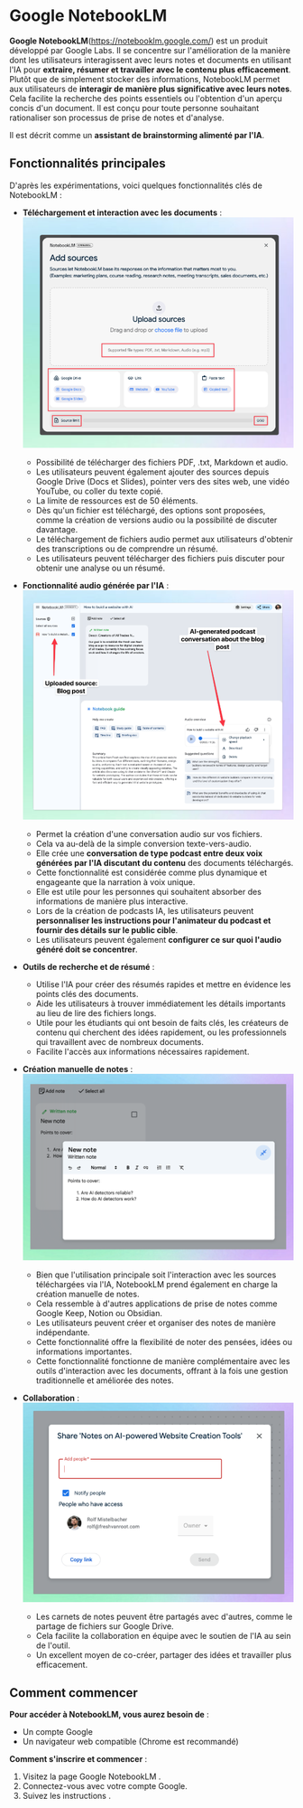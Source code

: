 # Google NotebookLM
**Google NotebookLM**(https://notebooklm.google.com/) est un produit  développé par Google Labs. Il se concentre sur l'amélioration de la manière dont les utilisateurs interagissent avec leurs notes et documents en utilisant l'IA pour **extraire, résumer et travailler avec le contenu plus efficacement**. Plutôt que de simplement stocker des informations, NotebookLM permet aux utilisateurs de **interagir de manière plus significative avec leurs notes**. Cela facilite la recherche des points essentiels ou l'obtention d'un aperçu concis d'un document. Il est conçu pour toute personne souhaitant rationaliser son processus de prise de notes et d'analyse.

Il est décrit comme un **assistant de brainstorming alimenté par l'IA**. 

## Fonctionnalités principales

D'après les expérimentations, voici quelques fonctionnalités clés de NotebookLM :

*   **Téléchargement et interaction avec les documents** :
    ![Téléchargement et interaction avec les documents](./media/images/download%20and%20interract.png)
    *   Possibilité de télécharger des fichiers PDF, .txt, Markdown et audio.
    *   Les utilisateurs peuvent également ajouter des sources depuis Google Drive (Docs et Slides), pointer vers des sites web, une vidéo YouTube, ou coller du texte copié.
    *   La limite de ressources est de 50 éléments.
    *   Dès qu'un fichier est téléchargé, des options sont proposées, comme la création de versions audio ou la possibilité de discuter davantage.
    *   Le téléchargement de fichiers audio permet aux utilisateurs d'obtenir des transcriptions ou de comprendre un résumé.
    *   Les utilisateurs peuvent télécharger des fichiers puis discuter pour obtenir une analyse ou un résumé.
    


*   **Fonctionnalité audio générée par l'IA** :
    ![Fonctionnalité audio générée par l'IA](./media/images/Audio%20generate.png)
    *   Permet la création d'une conversation audio sur vos fichiers.
    *   Cela va au-delà de la simple conversion texte-vers-audio.
    *   Elle crée une **conversation de type podcast entre deux voix générées par l'IA discutant du contenu** des documents téléchargés.
    *   Cette fonctionnalité est considérée comme plus dynamique et engageante que la narration à voix unique.
    *   Elle est utile pour les personnes qui souhaitent absorber des informations de manière plus interactive.
    *   Lors de la création de podcasts IA, les utilisateurs peuvent **personnaliser les instructions pour l'animateur du podcast et fournir des détails sur le public cible**.
    *   Les utilisateurs peuvent également **configurer ce sur quoi l'audio généré doit se concentrer**.

*   **Outils de recherche et de résumé** :
    *   Utilise l'IA pour créer des résumés rapides et mettre en évidence les points clés des documents.
    *   Aide les utilisateurs à trouver immédiatement les détails importants au lieu de lire des fichiers longs.
    *   Utile pour les étudiants qui ont besoin de faits clés, les créateurs de contenu qui cherchent des idées rapidement, ou les professionnels qui travaillent avec de nombreux documents.
    *   Facilite l'accès aux informations nécessaires rapidement.

*   **Création manuelle de notes** :
    ![Outils de recherche et de résumé](./media/images/summary.png)
    *   Bien que l'utilisation principale soit l'interaction avec les sources téléchargées via l'IA, NotebookLM prend également en charge la création manuelle de notes.
    *   Cela ressemble à d'autres applications de prise de notes comme Google Keep, Notion ou Obsidian.
    *   Les utilisateurs peuvent créer et organiser des notes de manière indépendante.
    *   Cette fonctionnalité offre la flexibilité de noter des pensées, idées ou informations importantes.
    *   Cette fonctionnalité fonctionne de manière complémentaire avec les outils d'interaction avec les documents, offrant à la fois une gestion traditionnelle et améliorée des notes.

*   **Collaboration** :
    ![Collaboration](./media/images/collab.png)
    *   Les carnets de notes peuvent être partagés avec d'autres, comme le partage de fichiers sur Google Drive.
    *   Cela facilite la collaboration en équipe avec le soutien de l'IA au sein de l'outil.
    *   Un excellent moyen de co-créer, partager des idées et travailler plus efficacement.

## Comment commencer

**Pour accéder à NotebookLM, vous aurez besoin de** :

*   Un compte Google
*   Un navigateur web compatible (Chrome est recommandé)

**Comment s'inscrire et commencer** :

1.  Visitez la page Google  NotebookLM .
2.  Connectez-vous avec votre compte Google.
3.  Suivez les instructions .





